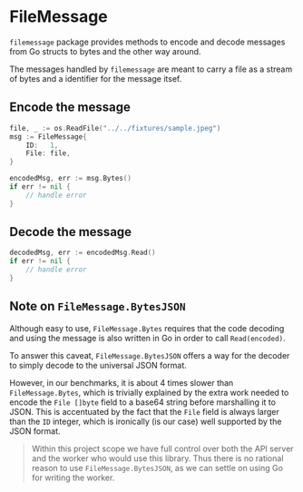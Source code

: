 # FileMessage

`filemessage` package provides methods to encode and decode messages from Go structs to bytes and the other way around.

The messages handled by `filemessage` are meant to carry a file as a stream of bytes and a identifier for the message itsef.

## Encode the message

```go
file, _ := os.ReadFile("../../fixtures/sample.jpeg")
msg := FileMessage{
    ID:   1,
    File: file,
}

encodedMsg, err := msg.Bytes()
if err != nil {
    // handle error
}
```

## Decode the message

```go
decodedMsg, err := encodedMsg.Read()
if err != nil {
    // handle error
}
```

## Note on `FileMessage.BytesJSON`

Although easy to use, `FileMessage.Bytes` requires that the code decoding and using the message is also written in Go in order to call `Read(encoded)`.

To answer this caveat, `FileMessage.BytesJSON` offers a way for the decoder to simply decode to the universal JSON format.

However, in our benchmarks, it is about 4 times slower than `FileMessage.Bytes`, which is trivially explained by the extra work needed to encode the `File []byte` field to a base64 string before marshalling it to JSON. This is accentuated by the fact that the `File` field is always larger than the `ID` integer, which is ironically (is our case) well supported by the JSON format.

> Within this project scope we have full control over both the API server and the worker who would use this library. Thus there is no rational reason to use `FileMessage.BytesJSON`, as we can settle on using Go for writing the worker.
